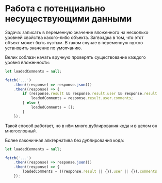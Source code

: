 # Работа с потенциально несуществующими данными

Задача: записать в переменную значение вложенного на несколько уровней свойства какого-либо объекта. Загвоздка в том, что этот объект может быть пустым. В таком
случае в переменную нужно установить значение по умолчанию.

Велик соблазн начать вручную проверять существование каждого уровня вложенности:

```javascript
let loadedComments = null;

fetch('...')
	.then((response) => response.json())
	.then((response) => {
		if (response.result && response.result.user && response.result.user.comments) {
			loadedComments = response.result.user.comments;
		} else {
			loadedComments = [];
		}
	});
```

Такой способ работает, но в нём много дублирования кода и в целом он многословный.

Более лаконичная альтернатива без дублирования кода:

```javascript
let loadedComments = null;

fetch('...')
	.then((response) => response.json())
	.then((response) => {
		loadedComments = ((response.result || {}).user || {}).comments || [];
	});
```


